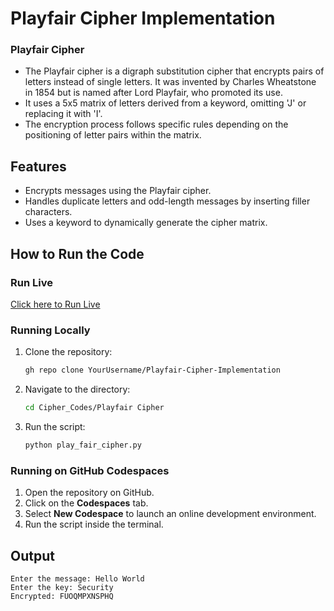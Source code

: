# Playfair Cipher Implementation

### Playfair Cipher 
- The Playfair cipher is a digraph substitution cipher that encrypts pairs of letters instead of single letters. It was invented by Charles Wheatstone in 1854 but is named after Lord Playfair, who promoted its use.
- It uses a 5x5 matrix of letters derived from a keyword, omitting 'J' or replacing it with 'I'.
- The encryption process follows specific rules depending on the positioning of letter pairs within the matrix.

## Features
- Encrypts messages using the Playfair cipher.
- Handles duplicate letters and odd-length messages by inserting filler characters.
- Uses a keyword to dynamically generate the cipher matrix.

## How to Run the Code

### Run Live
[Click here to Run Live](https://colab.research.google.com/drive/19q2CR3CwSWWNdQCwQ5TNhERBr7WWiK0p?usp=sharing)

### Running Locally
1. Clone the repository:
   ```sh
   gh repo clone YourUsername/Playfair-Cipher-Implementation
   ```
2. Navigate to the directory:
   ```sh
   cd Cipher_Codes/Playfair Cipher
   ```
3. Run the script:
   ```sh
   python play_fair_cipher.py
   ```

### Running on GitHub Codespaces
1. Open the repository on GitHub.
2. Click on the **Codespaces** tab.
3. Select **New Codespace** to launch an online development environment.
4. Run the script inside the terminal.

## Output
```
Enter the message: Hello World
Enter the key: Security
Encrypted: FUOQMPXNSPHQ
```


